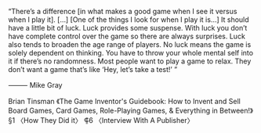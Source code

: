 “There’s a difference [in what makes a good game when I see it versus when I play it]. […] [One of the things I look for when I play it is…] It should have a little bit of luck. Luck provides some suspense. With luck you don’t have complete control over the game so there are always surprises. Luck also tends to broaden the age range of players. No luck means the game is solely dependent on thinking. You have to throw your whole mental self into it if there’s no randomness. Most people want to play a game to relax. They don’t want a game that’s like ‘Hey, let’s take a test!’ ”

⸻ Mike Gray

Brian Tinsman
《The Game Inventor's Guidebook: How to Invent and Sell Board Games, Card Games, Role-Playing Games, & Everything in Between!》
§1 〈How They Did it〉
⸿6 〈Interview With A Publisher〉
